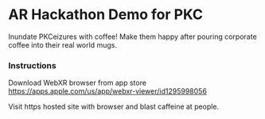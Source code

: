 # AR Hackathon Demo for PKC

Inundate PKCeizures with coffee! Make them happy after pouring corporate coffee into their real world mugs.

### Instructions

Download WebXR browser from app store
https://apps.apple.com/us/app/webxr-viewer/id1295998056

Visit https hosted site with browser and blast caffeine at people.
